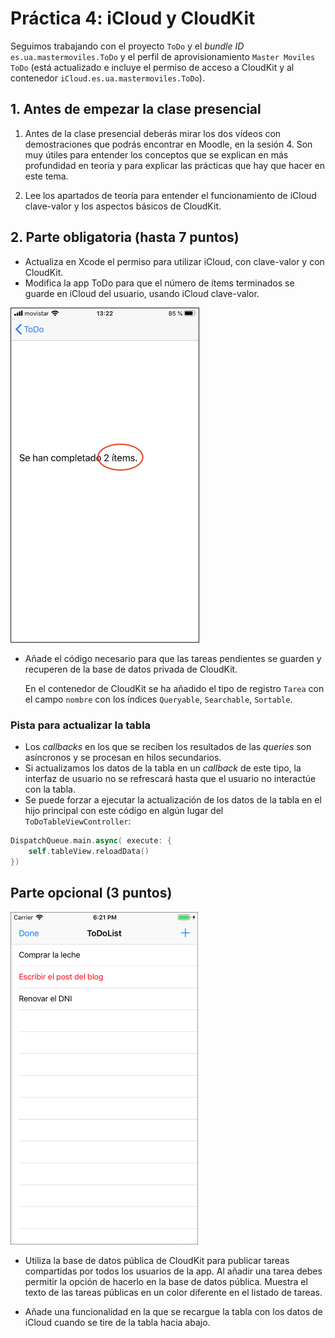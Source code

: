 
# Práctica 4: iCloud y CloudKit

Seguimos trabajando con el proyecto `ToDo` y el _bundle ID_
`es.ua.mastermoviles.ToDo` y el perfil de aprovisionamiento `Master
Moviles ToDo` (está actualizado e incluye el permiso de acceso
a CloudKit y al contenedor `iCloud.es.ua.mastermoviles.ToDo`).

## 1. Antes de empezar la clase presencial ##

1. Antes de la clase presencial deberás mirar los dos vídeos con
   demostraciones que podrás encontrar en Moodle, en la sesión 4. Son
   muy útiles para entender los conceptos que se explican en más
   profundidad en teoría y para explicar las prácticas que hay que
   hacer en este tema.

2. Lee los apartados de teoría para entender el funcionamiento de
   iCloud clave-valor y los aspectos básicos de CloudKit.

## 2. Parte obligatoria (hasta 7 puntos) ##

- Actualiza en Xcode el permiso para utilizar iCloud, con clave-valor
  y con CloudKit.
- Modifica la app ToDo para que el número de ítems terminados se
  guarde en iCloud del usuario, usando iCloud clave-valor.
    

<img style="border: 1px solid;" src="imagenes/todo-clave-valor.jpeg" width="300px"/>


- Añade el código necesario para que las tareas pendientes
  se guarden y recuperen de la base de datos privada de
  CloudKit. 
  
    En el contenedor de CloudKit se ha añadido el tipo de registro
    `Tarea` con el campo `nombre` con los índices `Queryable`,
    `Searchable`, `Sortable`. 


### Pista para actualizar la tabla ###

- Los _callbacks_ en los que se reciben los resultados de las
  _queries_ son asíncronos y se procesan en hilos secundarios.
- Si actualizamos los datos de la tabla en un _callback_ de este tipo,
  la interfaz de usuario no se refrescará hasta que el usuario no
  interactúe con la tabla.
- Se puede forzar a ejecutar la actualización de los datos de la tabla en
  el hijo principal con este código en algún lugar del `ToDoTableViewController`:
  
```swift
DispatchQueue.main.async( execute: {
    self.tableView.reloadData()
})
```


## Parte opcional (3 puntos) ##


<img src="imagenes/todolist-cloudkit.png" width="300px"/>

- Utiliza la base de datos pública de CloudKit para publicar tareas compartidas
  por todos los usuarios de la app. Al añadir una tarea debes permitir
  la opción de hacerlo en la base de datos pública. Muestra el texto
  de las tareas públicas en un color diferente en el listado de
  tareas.
  
- Añade una funcionalidad en la que se recargue la
  tabla con los datos de iCloud cuando se tire de la tabla hacia
  abajo. 

